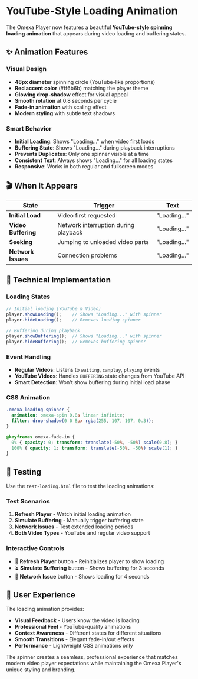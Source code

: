 # YouTube-Style Loading Animation

The Omexa Player now features a beautiful **YouTube-style spinning loading animation** that appears during video loading and buffering states.

## ✨ Animation Features

### **Visual Design**
- **48px diameter** spinning circle (YouTube-like proportions)
- **Red accent color** (#ff6b6b) matching the player theme
- **Glowing drop-shadow** effect for visual appeal
- **Smooth rotation** at 0.8 seconds per cycle
- **Fade-in animation** with scaling effect
- **Modern styling** with subtle text shadows

### **Smart Behavior**
- **Initial Loading**: Shows "Loading..." when video first loads
- **Buffering State**: Shows "Loading..." during playback interruptions
- **Prevents Duplicates**: Only one spinner visible at a time
- **Consistent Text**: Always shows "Loading..." for all loading states
- **Responsive**: Works in both regular and fullscreen modes

## 🎬 When It Appears

| State | Trigger | Text |
|-------|---------|------|
| **Initial Load** | Video first requested | "Loading..." |
| **Video Buffering** | Network interruption during playback | "Loading..." |
| **Seeking** | Jumping to unloaded video parts | "Loading..." |
| **Network Issues** | Connection problems | "Loading..." |

## 🔧 Technical Implementation

### **Loading States**
```javascript
// Initial loading (YouTube & Video)
player.showLoading();    // Shows "Loading..." with spinner
player.hideLoading();    // Removes loading spinner

// Buffering during playback
player.showBuffering();  // Shows "Loading..." with spinner  
player.hideBuffering();  // Removes buffering spinner
```

### **Event Handling**
- **Regular Videos**: Listens to `waiting`, `canplay`, `playing` events
- **YouTube Videos**: Handles `BUFFERING` state changes from YouTube API
- **Smart Detection**: Won't show buffering during initial load phase

### **CSS Animation**
```css
.omexa-loading-spinner {
  animation: omexa-spin 0.8s linear infinite;
  filter: drop-shadow(0 0 8px rgba(255, 107, 107, 0.3));
}

@keyframes omexa-fade-in {
  0% { opacity: 0; transform: translate(-50%, -50%) scale(0.8); }
  100% { opacity: 1; transform: translate(-50%, -50%) scale(1); }
}
```

## 🧪 Testing

Use the `test-loading.html` file to test the loading animations:

### **Test Scenarios**
1. **Refresh Player** - Watch initial loading animation
2. **Simulate Buffering** - Manually trigger buffering state
3. **Network Issues** - Test extended loading periods
4. **Both Video Types** - YouTube and regular video support

### **Interactive Controls**
- 🔄 **Refresh Player** button - Reinitializes player to show loading
- ⏳ **Simulate Buffering** button - Shows buffering for 3 seconds
- 📡 **Network Issue** button - Shows loading for 4 seconds

## 🎯 User Experience

The loading animation provides:
- **Visual Feedback** - Users know the video is loading
- **Professional Feel** - YouTube-quality animations
- **Context Awareness** - Different states for different situations
- **Smooth Transitions** - Elegant fade-in/out effects
- **Performance** - Lightweight CSS animations only

The spinner creates a seamless, professional experience that matches modern video player expectations while maintaining the Omexa Player's unique styling and branding. 